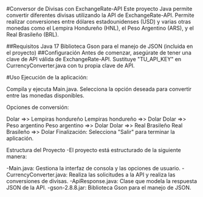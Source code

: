 #Conversor de Divisas con ExchangeRate-API
Este proyecto Java permite convertir diferentes divisas utilizando la API de ExchangeRate-API. Permite realizar conversiones entre dólares estadounidenses (USD) y varias otras monedas como el Lempira Hondureño (HNL), el Peso Argentino (ARS), y el Real Brasileño (BRL).

##Requisitos
Java 17
Biblioteca Gson para el manejo de JSON (incluida en el proyecto)
##Configuración
Antes de comenzar, asegúrate de tener una clave de API válida de ExchangeRate-API. Sustituye "TU_API_KEY" en CurrencyConverter.java con tu propia clave de API.

#Uso
Ejecución de la aplicación:

Compila y ejecuta Main.java.
Selecciona la opción deseada para convertir entre las monedas disponibles.

Opciones de conversión:

Dolar =>> Lempiras hondureño
Lempiras hondureño =>> Dolar
Dolar =>> Peso argentino
Peso argentino =>> Dolar
Dolar =>> Real Brasileño
Real Brasileño =>> Dolar
Finalización:
Selecciona "Salir" para terminar la aplicación.

Estructura del Proyecto
-El proyecto está estructurado de la siguiente manera:

-Main.java: Gestiona la interfaz de consola y las opciones de usuario.
-CurrencyConverter.java: Realiza las solicitudes a la API y realiza las conversiones de divisas.
-ApiResponse.java: Clase que modela la respuesta JSON de la API.
-gson-2.8.8.jar: Biblioteca Gson para el manejo de JSON.
